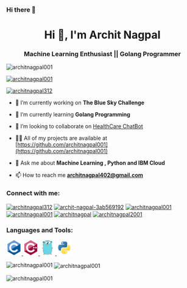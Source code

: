 ### Hi there 👋

<h1 align="center">Hi 👋, I'm Archit Nagpal</h1>
<h3 align="center">Machine Learning Enthusiast || Golang Programmer</h3>

<p align="left"> <img src="https://komarev.com/ghpvc/?username=architnagpal001&label=Profile%20views&color=0e75b6&style=flat" alt="architnagpal001" /> </p>

<p align="left"> <a href="https://github.com/ryo-ma/github-profile-trophy"><img src="https://github-profile-trophy.vercel.app/?username=architnagpal001" alt="architnagpal001" /></a> </p>

<p align="left"> <a href="https://twitter.com/architnagpal312" target="blank"><img src="https://img.shields.io/twitter/follow/architnagpal312?logo=twitter&style=for-the-badge" alt="architnagpal312" /></a> </p>

- 🔭 I’m currently working on **The Blue Sky Challenge**

- 🌱 I’m currently learning **Golang Programming**

- 👯 I’m looking to collaborate on [HealthCare ChatBot](https://github.com/architnagpal001/HealthCare-Chatbot-with-IBM-Cloud-and-Watson-Assistant)

- 👨‍💻 All of my projects are available at [https://github.com/architnagpal001](https://github.com/architnagpal001)

- 💬 Ask me about **Machine Learning , Python and IBM Cloud**

- 📫 How to reach me **architnagpal402@gmail.com**

<h3 align="left">Connect with me:</h3>
<p align="left">
<a href="https://twitter.com/architnagpal312" target="blank"><img align="center" src="https://raw.githubusercontent.com/rahuldkjain/github-profile-readme-generator/master/src/images/icons/Social/twitter.svg" alt="architnagpal312" height="30" width="40" /></a>
<a href="https://linkedin.com/in/archit-nagpal-3ab569192" target="blank"><img align="center" src="https://raw.githubusercontent.com/rahuldkjain/github-profile-readme-generator/master/src/images/icons/Social/linked-in-alt.svg" alt="archit-nagpal-3ab569192" height="30" width="40" /></a>
<a href="https://kaggle.com/architnagpal001" target="blank"><img align="center" src="https://raw.githubusercontent.com/rahuldkjain/github-profile-readme-generator/master/src/images/icons/Social/kaggle.svg" alt="architnagpal001" height="30" width="40" /></a>
<a href="https://instagram.com/architnagpal001" target="blank"><img align="center" src="https://raw.githubusercontent.com/rahuldkjain/github-profile-readme-generator/master/src/images/icons/Social/instagram.svg" alt="architnagpal001" height="30" width="40" /></a>
<a href="https://www.youtube.com/c/architnagpal" target="blank"><img align="center" src="https://raw.githubusercontent.com/rahuldkjain/github-profile-readme-generator/master/src/images/icons/Social/youtube.svg" alt="architnagpal" height="30" width="40" /></a>
<a href="https://www.hackerrank.com/architnagpal2001" target="blank"><img align="center" src="https://raw.githubusercontent.com/rahuldkjain/github-profile-readme-generator/master/src/images/icons/Social/hackerrank.svg" alt="architnagpal2001" height="30" width="40" /></a>
</p>

<h3 align="left">Languages and Tools:</h3>
<p align="left"> <a href="https://www.cprogramming.com/" target="_blank" rel="noreferrer"> <img src="https://raw.githubusercontent.com/devicons/devicon/master/icons/c/c-original.svg" alt="c" width="40" height="40"/> </a> <a href="https://www.w3schools.com/cpp/" target="_blank" rel="noreferrer"> <img src="https://raw.githubusercontent.com/devicons/devicon/master/icons/cplusplus/cplusplus-original.svg" alt="cplusplus" width="40" height="40"/> </a> <a href="https://golang.org" target="_blank" rel="noreferrer"> <img src="https://raw.githubusercontent.com/devicons/devicon/master/icons/go/go-original.svg" alt="go" width="40" height="40"/> </a> <a href="https://www.python.org" target="_blank" rel="noreferrer"> <img src="https://raw.githubusercontent.com/devicons/devicon/master/icons/python/python-original.svg" alt="python" width="40" height="40"/> </a> </p>

<p><img align="left" src="https://github-readme-stats.vercel.app/api/top-langs?username=architnagpal001&show_icons=true&locale=en&layout=compact" alt="architnagpal001" /></p>

<p>&nbsp;<img align="center" src="https://github-readme-stats.vercel.app/api?username=architnagpal001&show_icons=true&locale=en" alt="architnagpal001" /></p>

<p><img align="center" src="https://github-readme-streak-stats.herokuapp.com/?user=architnagpal001&" alt="architnagpal001" /></p>
